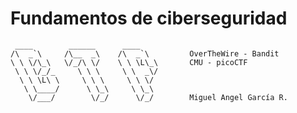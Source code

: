 # Fundamentos de ciberseguridad

```
 ____        ______      ____           
/\  _`\     /\__  _\    /\  _`\         OverTheWire - Bandit
\ \ \/\_\   \/_/\ \/    \ \ \L\_\       CMU - picoCTF
 \ \ \/_/_     \ \ \     \ \  _\/       
  \ \ \L\ \     \ \ \     \ \ \/        
   \ \____/      \ \_\     \ \_\ 
    \/___/        \/_/      \/_/        Miguel Angel García R.
```                                 
